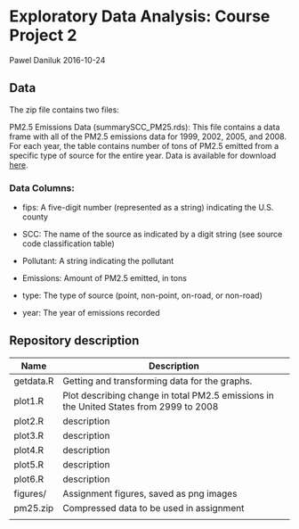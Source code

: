 # Exploratory Data Analysis: Course Project 2
Pawel Daniluk
2016-10-24

## Data

The zip file contains two files:

PM2.5 Emissions Data (summarySCC_PM25.rds): This file contains a data frame with
all of the PM2.5 emissions data for 1999, 2002, 2005, and 2008. For each year, 
the table contains number of tons of PM2.5 emitted from a specific type of 
source for the entire year. Data is available for download [here]( 
https://d396qusza40orc.cloudfront.net/exdata%2Fdata%2FNEI_data.zip).

### Data Columns:

* fips: A five-digit number (represented as a string) indicating the U.S. county

* SCC: The name of the source as indicated by a digit string (see source code classification table)

* Pollutant: A string indicating the pollutant

* Emissions: Amount of PM2.5 emitted, in tons

* type: The type of source (point, non-point, on-road, or non-road)

* year: The year of emissions recorded

## Repository description

| Name| Description|
|---|---|
|getdata.R|Getting and transforming data for the graphs. |
|plot1.R| Plot describing change in total PM2.5 emissions in the United States from 2999 to 2008|
|plot2.R|description|
|plot3.R|description|
|plot4.R|description|
|plot5.R|description|
|plot6.R|description|
|figures/|Assignment figures, saved as png images|
|pm25.zip | Compressed data to be used in assignment |
| | |

